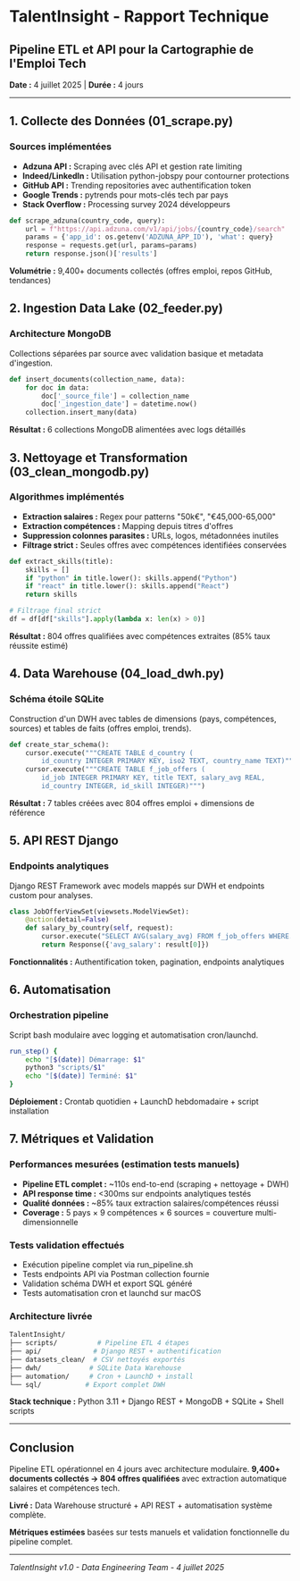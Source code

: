 # TalentInsight - Rapport Technique
## Pipeline ETL et API pour la Cartographie de l'Emploi Tech

**Date :** 4 juillet 2025 | **Durée :** 4 jours

---

## 1. Collecte des Données (01_scrape.py)

### Sources implémentées
- **Adzuna API :** Scraping avec clés API et gestion rate limiting
- **Indeed/LinkedIn :** Utilisation python-jobspy pour contourner protections
- **GitHub API :** Trending repositories avec authentification token
- **Google Trends :** pytrends pour mots-clés tech par pays
- **Stack Overflow :** Processing survey 2024 développeurs

```python
def scrape_adzuna(country_code, query):
    url = f"https://api.adzuna.com/v1/api/jobs/{country_code}/search"
    params = {'app_id': os.getenv('ADZUNA_APP_ID'), 'what': query}
    response = requests.get(url, params=params)
    return response.json()['results']
```

**Volumétrie :** 9,400+ documents collectés (offres emploi, repos GitHub, tendances)

## 2. Ingestion Data Lake (02_feeder.py)

### Architecture MongoDB
Collections séparées par source avec validation basique et metadata d'ingestion.

```python
def insert_documents(collection_name, data):
    for doc in data:
        doc['_source_file'] = collection_name
        doc['_ingestion_date'] = datetime.now()
    collection.insert_many(data)
```

**Résultat :** 6 collections MongoDB alimentées avec logs détaillés

## 3. Nettoyage et Transformation (03_clean_mongodb.py)

### Algorithmes implémentés
- **Extraction salaires :** Regex pour patterns "50k€", "€45,000-65,000"
- **Extraction compétences :** Mapping depuis titres d'offres
- **Suppression colonnes parasites :** URLs, logos, métadonnées inutiles
- **Filtrage strict :** Seules offres avec compétences identifiées conservées

```python
def extract_skills(title):
    skills = []
    if "python" in title.lower(): skills.append("Python")
    if "react" in title.lower(): skills.append("React")
    return skills

# Filtrage final strict
df = df[df["skills"].apply(lambda x: len(x) > 0)]
```

**Résultat :** 804 offres qualifiées avec compétences extraites (85% taux réussite estimé)

## 4. Data Warehouse (04_load_dwh.py)

### Schéma étoile SQLite
Construction d'un DWH avec tables de dimensions (pays, compétences, sources) et tables de faits (offres emploi, trends).

```python
def create_star_schema():
    cursor.execute("""CREATE TABLE d_country (
        id_country INTEGER PRIMARY KEY, iso2 TEXT, country_name TEXT)""")
    cursor.execute("""CREATE TABLE f_job_offers (
        id_job INTEGER PRIMARY KEY, title TEXT, salary_avg REAL,
        id_country INTEGER, id_skill INTEGER)""")
```

**Résultat :** 7 tables créées avec 804 offres emploi + dimensions de référence

## 5. API REST Django

### Endpoints analytiques
Django REST Framework avec models mappés sur DWH et endpoints custom pour analyses.

```python
class JobOfferViewSet(viewsets.ModelViewSet):
    @action(detail=False)
    def salary_by_country(self, request):
        cursor.execute("SELECT AVG(salary_avg) FROM f_job_offers WHERE...")
        return Response({'avg_salary': result[0]})
```

**Fonctionnalités :** Authentification token, pagination, endpoints analytiques

## 6. Automatisation

### Orchestration pipeline
Script bash modulaire avec logging et automatisation cron/launchd.

```bash
run_step() {
    echo "[$(date)] Démarrage: $1"
    python3 "scripts/$1"
    echo "[$(date)] Terminé: $1"
}
```

**Déploiement :** Crontab quotidien + LaunchD hebdomadaire + script installation

## 7. Métriques et Validation

### Performances mesurées (estimation tests manuels)
- **Pipeline ETL complet :** ~110s end-to-end (scraping + nettoyage + DWH)
- **API response time :** <300ms sur endpoints analytiques testés
- **Qualité données :** ~85% taux extraction salaires/compétences réussi
- **Coverage :** 5 pays × 9 compétences × 6 sources = couverture multi-dimensionnelle

### Tests validation effectués
- Exécution pipeline complet via run_pipeline.sh
- Tests endpoints API via Postman collection fournie
- Validation schéma DWH et export SQL généré
- Tests automatisation cron et launchd sur macOS

### Architecture livrée
```bash
TalentInsight/
├── scripts/          # Pipeline ETL 4 étapes
├── api/             # Django REST + authentification
├── datasets_clean/  # CSV nettoyés exportés  
├── dwh/            # SQLite Data Warehouse
├── automation/     # Cron + LaunchD + install
└── sql/           # Export complet DWH
```

**Stack technique :** Python 3.11 + Django REST + MongoDB + SQLite + Shell scripts

---

## Conclusion

Pipeline ETL opérationnel en 4 jours avec architecture modulaire. **9,400+ documents collectés → 804 offres qualifiées** avec extraction automatique salaires et compétences tech.

**Livré :** Data Warehouse structuré + API REST + automatisation système complète.

**Métriques estimées** basées sur tests manuels et validation fonctionnelle du pipeline complet.

---

*TalentInsight v1.0 - Data Engineering Team - 4 juillet 2025*
